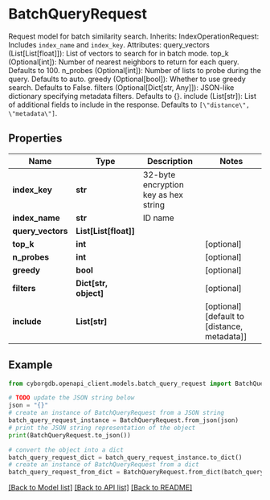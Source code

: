 # BatchQueryRequest

Request model for batch similarity search.  Inherits:     IndexOperationRequest: Includes `index_name` and `index_key`.  Attributes:     query_vectors (List[List[float]]): List of vectors to search for in batch mode.     top_k (Optional[int]): Number of nearest neighbors to return for each query. Defaults to 100.     n_probes (Optional[int]): Number of lists to probe during the query. Defaults to auto.     greedy (Optional[bool]): Whether to use greedy search. Defaults to False.     filters (Optional[Dict[str, Any]]): JSON-like dictionary specifying metadata filters. Defaults to {}.     include (List[str]): List of additional fields to include in the response. Defaults to `[\"distance\", \"metadata\"]`.

## Properties

Name | Type | Description | Notes
------------ | ------------- | ------------- | -------------
**index_key** | **str** | 32-byte encryption key as hex string | 
**index_name** | **str** | ID name | 
**query_vectors** | **List[List[float]]** |  | 
**top_k** | **int** |  | [optional] 
**n_probes** | **int** |  | [optional] 
**greedy** | **bool** |  | [optional] 
**filters** | **Dict[str, object]** |  | [optional] 
**include** | **List[str]** |  | [optional] [default to [distance, metadata]]

## Example

```python
from cyborgdb.openapi_client.models.batch_query_request import BatchQueryRequest

# TODO update the JSON string below
json = "{}"
# create an instance of BatchQueryRequest from a JSON string
batch_query_request_instance = BatchQueryRequest.from_json(json)
# print the JSON string representation of the object
print(BatchQueryRequest.to_json())

# convert the object into a dict
batch_query_request_dict = batch_query_request_instance.to_dict()
# create an instance of BatchQueryRequest from a dict
batch_query_request_from_dict = BatchQueryRequest.from_dict(batch_query_request_dict)
```
[[Back to Model list]](../README.md#documentation-for-models) [[Back to API list]](../README.md#documentation-for-api-endpoints) [[Back to README]](../README.md)


